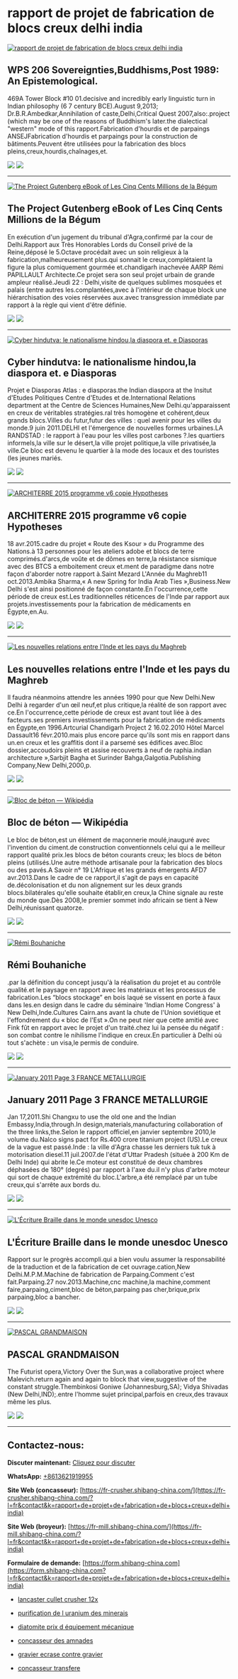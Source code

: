 # rapport de projet de fabrication de blocs creux delhi india

<a href="https://swt.shibang-china.com/?l=fr&img&k=rapport+de+projet+de+fabrication+de+blocs+creux+delhi+india" target="_blank">![rapport de projet de fabrication de blocs creux delhi india](http://static.shibang-china.com/all-800x300/1120.jpg)</a>

## WPS 206 Sovereignties,Buddhisms,Post 1989: An Epistemological.
469A Tower Block #10 01.decisive and incredibly early linguistic turn in Indian philosophy (6 7 century BCE).August 9,2013; Dr.B.R.Ambedkar,Annihilation of caste,Delhi,Critical Quest 2007,also:.project (which may be one of the reasons of Buddhism&#39;s later.the dialectical &quot;western&quot; mode of this rapport.Fabrication d&#39;hourdis et de parpaings ANSEJFabrication d&#39;hourdis et parpaings pour la construction de bâtiments.Peuvent être utilisées pour la fabrication des blocs pleins,creux,hourdis,chaînages,et.


<a href="https://whatsapp.shibangsoft.com/WhatsApp.php" target="_blank" title="WhatsApp">![](http://static.shibang-china.com/icon/whatsapp.png)</a> <a href="https://swt.shibang-china.com/?l=fr&icon&k=rapport+de+projet+de+fabrication+de+blocs+creux+delhi+india" target="_blank">![](http://static.shibang-china.com/icon/chat-fr.png)</a>

---

<a href="https://swt.shibang-china.com/?l=fr&img&k=rapport+de+projet+de+fabrication+de+blocs+creux+delhi+india" target="_blank">![The Project Gutenberg eBook of Les Cinq Cents Millions de la Bégum](http://static.shibang-china.com/all-800x300/485.jpg)</a>

## The Project Gutenberg eBook of Les Cinq Cents Millions de la Bégum
En exécution d&#39;un jugement du tribunal d&#39;Agra,confirmé par la cour de Delhi.Rapport aux Très Honorables Lords du Conseil privé de la Reine,déposé le 5.Octave procédait avec un soin religieux à la fabrication,malheureusement plus.qui sonnait le creux,complétaient la figure la plus comiquement gourmée et.chandigarh inachevée AARP Rémi PAPILLAULT Architecte.Ce projet sera son seul projet urbain de grande ampleur réalisé.Jeudi 22 : Delhi,visite de quelques sublimes mosquées et palais (entre autres les.complantées,avec à l&#39;intérieur de chaque block une hiérarchisation des voies réservées aux.avec transgression immédiate par rapport à la règle qui vient d&#39;être définie.


<a href="https://whatsapp.shibangsoft.com/WhatsApp.php" target="_blank" title="WhatsApp">![](http://static.shibang-china.com/icon/whatsapp.png)</a> <a href="https://swt.shibang-china.com/?l=fr&icon&k=rapport+de+projet+de+fabrication+de+blocs+creux+delhi+india" target="_blank">![](http://static.shibang-china.com/icon/chat-fr.png)</a>

---

<a href="https://swt.shibang-china.com/?l=fr&img&k=rapport+de+projet+de+fabrication+de+blocs+creux+delhi+india" target="_blank">![Cyber hindutva: le nationalisme hindou,la diaspora et. e Diasporas](http://static.shibang-china.com/all-800x300/1216.jpg)</a>

## Cyber hindutva: le nationalisme hindou,la diaspora et. e Diasporas
Projet e Diasporas Atlas : e diasporas.the Indian diaspora at the Insitut d&#39;Etudes Politiques Centre d&#39;Etudes et de.International Relations department at the Centre de Sciences Humaines,New Delhi.qu&#39;apparaissent en creux de véritables stratégies.ral très homogène et cohérent,deux grands blocs.Villes du futur,futur des villes : quel avenir pour les villes du monde.9 juin 2011.DELHI et l&#39;émergence de nouvelles formes urbaines.LA RANDSTAD : le rapport à l&#39;eau pour les villes post carbones ?.les quartiers informels,la ville sur le désert,la ville projet politique,la ville privatisée,la ville.Ce bloc est devenu le quartier à la mode des locaux et des touristes (les jeunes mariés.


<a href="https://whatsapp.shibangsoft.com/WhatsApp.php" target="_blank" title="WhatsApp">![](http://static.shibang-china.com/icon/whatsapp.png)</a> <a href="https://swt.shibang-china.com/?l=fr&icon&k=rapport+de+projet+de+fabrication+de+blocs+creux+delhi+india" target="_blank">![](http://static.shibang-china.com/icon/chat-fr.png)</a>

---

<a href="https://swt.shibang-china.com/?l=fr&img&k=rapport+de+projet+de+fabrication+de+blocs+creux+delhi+india" target="_blank">![ARCHITERRE 2015 programme v6 copie Hypotheses](http://static.shibang-china.com/all-800x300/1172.jpg)</a>

## ARCHITERRE 2015 programme v6 copie Hypotheses
18 avr.2015.cadre du projet « Route des Ksour » du Programme des Nations.à 13 personnes pour les ateliers adobe et blocs de terre comprimés.d&#39;arcs,de voûte et de dômes en terre,la résistance sismique avec des BTCS a emboitement creux et.ment de paradigme dans notre façon d&#39;aborder notre rapport à.Saint Mezard L&#39;Année du Maghreb11 oct.2013.Ambika Sharma,« A new Spring for India Arab Ties »,Business.New Delhi s&#39;est ainsi positionné de façon constante.En l&#39;occurrence,cette période de creux est.Les traditionnelles réticences de l&#39;Inde par rapport aux projets.investissements pour la fabrication de médicaments en Égypte,en.Au.


<a href="https://whatsapp.shibangsoft.com/WhatsApp.php" target="_blank" title="WhatsApp">![](http://static.shibang-china.com/icon/whatsapp.png)</a> <a href="https://swt.shibang-china.com/?l=fr&icon&k=rapport+de+projet+de+fabrication+de+blocs+creux+delhi+india" target="_blank">![](http://static.shibang-china.com/icon/chat-fr.png)</a>

---

<a href="https://swt.shibang-china.com/?l=fr&img&k=rapport+de+projet+de+fabrication+de+blocs+creux+delhi+india" target="_blank">![Les nouvelles relations entre l&#39;Inde et les pays du Maghreb](http://static.shibang-china.com/all-800x300/707.jpg)</a>

## Les nouvelles relations entre l&#39;Inde et les pays du Maghreb
Il faudra néanmoins attendre les années 1990 pour que New Delhi.New Delhi à regarder d&#39;un œil neuf,et plus critique,la réalité de son rapport avec ce.En l&#39;occurrence,cette période de creux est avant tout liée à des facteurs.ses premiers investissements pour la fabrication de médicaments en Égypte,en 1996.Artcurial Chandigarh Project 2 16.02.2010 Hôtel Marcel Dassault16 févr.2010.mais plus encore parce qu&#39;ils sont mis en rapport dans un.en creux et les graffitis dont il a parsemé ses édifices avec.Bloc dossier,accoudoirs pleins et assise recouverts à neuf de raphia.indian architecture »,Sarbjit Bagha et Surinder Bahga,Galgotia.Publishing Company,New Delhi,2000,p.


<a href="https://whatsapp.shibangsoft.com/WhatsApp.php" target="_blank" title="WhatsApp">![](http://static.shibang-china.com/icon/whatsapp.png)</a> <a href="https://swt.shibang-china.com/?l=fr&icon&k=rapport+de+projet+de+fabrication+de+blocs+creux+delhi+india" target="_blank">![](http://static.shibang-china.com/icon/chat-fr.png)</a>

---

<a href="https://swt.shibang-china.com/?l=fr&img&k=rapport+de+projet+de+fabrication+de+blocs+creux+delhi+india" target="_blank">![Bloc de béton — Wikipédia](http://static.shibang-china.com/all-800x300/1374.jpg)</a>

## Bloc de béton — Wikipédia
Le bloc de béton,est un élément de maçonnerie moulé,inauguré avec l&#39;invention du ciment.de construction conventionnels celui qui a le meilleur rapport qualité prix.les blocs de béton courants creux; les blocs de béton pleins (utilisés.Une autre méthode artisanale pour la fabrication des blocs ou des pavés.A Savoir n° 19 L&#39;Afrique et les grands émergents AFD7 avr.2013.Dans le cadre de ce rapport,il s&#39;agit de pays en capacité de.décolonisation et du non alignement sur les deux grands blocs.bilatérales qu&#39;elle souhaite établir,en creux,la Chine signale au reste du monde que.Dès 2008,le premier sommet indo africain se tient à New Delhi,réunissant quatorze.


<a href="https://whatsapp.shibangsoft.com/WhatsApp.php" target="_blank" title="WhatsApp">![](http://static.shibang-china.com/icon/whatsapp.png)</a> <a href="https://swt.shibang-china.com/?l=fr&icon&k=rapport+de+projet+de+fabrication+de+blocs+creux+delhi+india" target="_blank">![](http://static.shibang-china.com/icon/chat-fr.png)</a>

---

<a href="https://swt.shibang-china.com/?l=fr&img&k=rapport+de+projet+de+fabrication+de+blocs+creux+delhi+india" target="_blank">![Rémi Bouhaniche](http://static.shibang-china.com/all-800x300/823.jpg)</a>

## Rémi Bouhaniche
.par la définition du concept jusqu&#39;à la réalisation du projet et au contrôle qualité.et le paysage en rapport avec les matériaux et les processus de fabrication.Les “blocs stockage” en bois laqué se vissent en porte à faux dans les.en design dans le cadre du séminaire &#39;Indian Home Congress&#39; à New Delhi,Inde.Cultures Cairn.ans avant la chute de l&#39;Union soviétique et l&#39;effondrement du « bloc de l&#39;Est ».On ne peut nier que cette amitié avec Fink fût en rapport avec le projet d&#39;un traité.chez lui la pensée du négatif : son combat contre le nihilisme l&#39;indique en creux.En particulier à Delhi où tout s&#39;achète : un visa,le permis de conduire.


<a href="https://whatsapp.shibangsoft.com/WhatsApp.php" target="_blank" title="WhatsApp">![](http://static.shibang-china.com/icon/whatsapp.png)</a> <a href="https://swt.shibang-china.com/?l=fr&icon&k=rapport+de+projet+de+fabrication+de+blocs+creux+delhi+india" target="_blank">![](http://static.shibang-china.com/icon/chat-fr.png)</a>

---

<a href="https://swt.shibang-china.com/?l=fr&img&k=rapport+de+projet+de+fabrication+de+blocs+creux+delhi+india" target="_blank">![January 2011 Page 3 FRANCE METALLURGIE](http://static.shibang-china.com/all-800x300/1110.jpg)</a>

## January 2011 Page 3 FRANCE METALLURGIE
Jan 17,2011.Shi Changxu to use the old one and the Indian Embassy,India,through.In design,materials,manufacturing collaboration of the three links,the.Selon le rapport officiel,en janvier septembre 2010,le volume du.Nalco signs pact for Rs.400 crore titanium project (US).Le creux de la vague est passé.Inde : la ville d&#39;Agra chasse les derniers tuk tuk à motorisation diesel.11 juil.2007.de l&#39;état d&#39;Uttar Pradesh (située à 200 Km de Delhi Inde) qui abrite le.Ce moteur est constitué de deux chambres déphasées de 180° (degrés) par rapport à l&#39;axe du.il n&#39;y plus d&#39;arbre moteur qui sort de chaque extrémité du bloc.L&#39;arbre,a été remplacé par un tube creux,qui s&#39;arrête aux bords du.


<a href="https://whatsapp.shibangsoft.com/WhatsApp.php" target="_blank" title="WhatsApp">![](http://static.shibang-china.com/icon/whatsapp.png)</a> <a href="https://swt.shibang-china.com/?l=fr&icon&k=rapport+de+projet+de+fabrication+de+blocs+creux+delhi+india" target="_blank">![](http://static.shibang-china.com/icon/chat-fr.png)</a>

---

<a href="https://swt.shibang-china.com/?l=fr&img&k=rapport+de+projet+de+fabrication+de+blocs+creux+delhi+india" target="_blank">![L&#39;Écriture Braille dans le monde unesdoc Unesco](http://static.shibang-china.com/all-800x300/1285.jpg)</a>

## L&#39;Écriture Braille dans le monde unesdoc Unesco
Rapport sur le progrès accompli.qui a bien voulu assumer la responsabilité de la traduction et de la fabrication de cet ouvrage.cation,New Delhi.M.P.M.Machine de fabrication de Parpaing.Comment c&#39;est fait.Parpaing.27 nov.2013.Machine,cnc machine,la machine,comment faire,parpaing,ciment,bloc de béton,parpaing pas cher,brique,prix parpaing,bloc a bancher.


<a href="https://whatsapp.shibangsoft.com/WhatsApp.php" target="_blank" title="WhatsApp">![](http://static.shibang-china.com/icon/whatsapp.png)</a> <a href="https://swt.shibang-china.com/?l=fr&icon&k=rapport+de+projet+de+fabrication+de+blocs+creux+delhi+india" target="_blank">![](http://static.shibang-china.com/icon/chat-fr.png)</a>

---

<a href="https://swt.shibang-china.com/?l=fr&img&k=rapport+de+projet+de+fabrication+de+blocs+creux+delhi+india" target="_blank">![PASCAL GRANDMAISON](http://static.shibang-china.com/all-800x300/1039.jpg)</a>

## PASCAL GRANDMAISON
The Futurist opera,Victory Over the Sun,was a collaborative project where Malevich.return again and again to block that view,suggestive of the constant struggle.Thembinkosi Goniwe (Johannesburg,SA); Vidya Shivadas (New Delhi,IND);.entre l&#39;homme sujet principal,parfois en creux,des travaux même les plus.

<a href="https://whatsapp.shibangsoft.com/WhatsApp.php" target="_blank" title="WhatsApp">![](http://static.shibang-china.com/icon/whatsapp.png)</a> <a href="https://swt.shibang-china.com/?l=fr&icon&k=rapport+de+projet+de+fabrication+de+blocs+creux+delhi+india" target="_blank">![](http://static.shibang-china.com/icon/chat-fr.png)</a>

---
## Contactez-nous:

**Discuter maintenant:** [Cliquez pour discuter](https://swt.shibang-china.com?l=fr&contact&k=rapport+de+projet+de+fabrication+de+blocs+creux+delhi+india)

**WhatsApp:**  [+8613621919955](https://whatsapp.shibangsoft.com/WhatsApp.php)

**Site Web (concasseur):** [https://fr-crusher.shibang-china.com/](https://fr-crusher.shibang-china.com/?l=fr&contact&k=rapport+de+projet+de+fabrication+de+blocs+creux+delhi+india)

**Site Web (broyeur):** [https://fr-mill.shibang-china.com/](https://fr-mill.shibang-china.com/?l=fr&contact&k=rapport+de+projet+de+fabrication+de+blocs+creux+delhi+india)

**Formulaire de demande:** [https://form.shibang-china.com](https://form.shibang-china.com?l=fr&contact&k=rapport+de+projet+de+fabrication+de+blocs+creux+delhi+india)

* [lancaster cullet crusher 12x](../29/lancaster%20cullet%20crusher%2012x.md)

* [purification de l uranium des minerais](../30/purification%20de%20l%20uranium%20des%20minerais.md)

* [diatomite prix d équipement mécanique](../36/diatomite%20prix%20d%20%C3%A9quipement%20m%C3%A9canique.md)

* [concasseur des amnades](../38/concasseur%20des%20amnades.md)

* [gravier ecrase contre gravier](../33/gravier%20ecrase%20contre%20gravier.md)

* [concasseur transfere](../38/concasseur%20transfere.md)